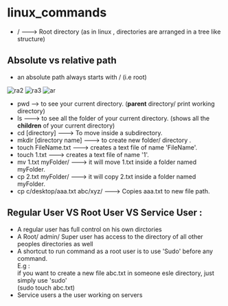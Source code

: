 # linux_commands
- / ---> Root directory (as in linux , directories are arranged in a tree like structure)

## Absolute vs relative path

- an absolute path always starts with / (i.e root)

![ra2](https://user-images.githubusercontent.com/33677647/210182492-0e7a9b9d-dc2d-4839-9e24-0e0367979bfd.jpg)
![ra3](https://user-images.githubusercontent.com/33677647/210182493-ac61ba0b-690a-4c8b-abf3-a8844fedd5b5.png)
![ar](https://user-images.githubusercontent.com/33677647/210182583-f286d201-6d45-4a88-9e02-deb6d799a0b6.png)

- pwd --> to see your current directory. (**parent** directory/ print working directory)
- ls ---> to see all the folder of your current directory. (shows all the **children** of your current directory)
- cd [directory] ---> To move inside a subdirectory.
- mkdir [directory name] ---> to create new folder/ directory .
- touch FileName.txt ---> creates a text file of name 'FileName'.
- touch 1.txt ---> creates a text file of name '1'.
- mv 1.txt myFolder/ ---> it will move 1.txt inside a folder named myFolder.
- cp 2.txt myFolder/ ---> it will copy 2.txt inside a folder named myFolder.
- cp c/desktop/aaa.txt abc/xyz/ ---> Copies aaa.txt to new file path.

## Regular User VS Root User VS Service User :

- A regular user has full control on his own dirctories
- A Root/ admin/ Super user has access to the directory of all other peoples directories as well
- A shortcut to run command as a root user is to use 'Sudo' before any command.<br/>
E.g :<br/>
if you want to create a new file abc.txt in someone esle directory, just simply use 'sudo' <br/>
(sudo touch abc.txt)<br/>
- Service users a the user working on servers<br/>




